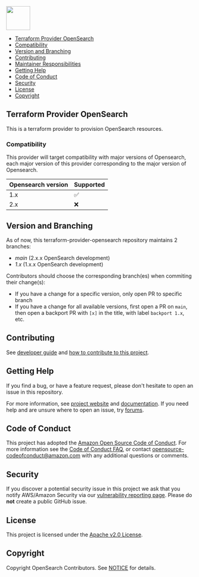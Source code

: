 <img src="https://opensearch.org/assets/brand/SVG/Logo/opensearch_logo_default.svg" height="64px"/>

- [Terraform Provider OpenSearch](#Terraform-Provider-OpenSearch)
- [Compatibility](#compatibility)
- [Version and Branching](#version-and-branching)
- [Contributing](#contributing)
- [Maintainer Responsibilities](MAINTAINERS.md)
- [Getting Help](#getting-help)
- [Code of Conduct](#code-of-conduct)
- [Security](#security)
- [License](#license)
- [Copyright](#copyright)

## Terraform Provider OpenSearch
This is a terraform provider to provision OpenSearch resources.

### Compatibility

This provider will target compatibility with major versions of Opensearch, each major version of this provider corresponding to the major version of Opensearch.

| Opensearch version | Supported          |
| -----------        | ---------          |
| 1.x                | :white_check_mark: |
| 2.x                | :x:                |


## Version and Branching
As of now, this terraform-provider-opensearch repository maintains 2 branches:
* _main_ (2.x.x OpenSearch development)
* _1.x_ (1.x.x OpenSearch development)

Contributors should choose the corresponding branch(es) when commiting their change(s):
* If you have a change for a specific version, only open PR to specific branch
* If you have a change for all available versions, first open a PR on `main`, then open a backport PR with `[x]` in the title, with label `backport 1.x`, etc.

## Contributing

See [developer guide](DEVELOPER_GUIDE.md) and [how to contribute to this project](CONTRIBUTING.md). 

## Getting Help

If you find a bug, or have a feature request, please don't hesitate to open an issue in this repository.

For more information, see [project website](https://opensearch.org/) and [documentation](https://opensearch.org/docs/latest/). If you need help and are unsure where to open an issue, try [forums](https://discuss.opendistrocommunity.dev/).

## Code of Conduct

This project has adopted the [Amazon Open Source Code of Conduct](CODE_OF_CONDUCT.md). For more information see the [Code of Conduct FAQ](https://aws.github.io/code-of-conduct-faq), or contact [opensource-codeofconduct@amazon.com](mailto:opensource-codeofconduct@amazon.com) with any additional questions or comments.

## Security

If you discover a potential security issue in this project we ask that you notify AWS/Amazon Security via our [vulnerability reporting page](http://aws.amazon.com/security/vulnerability-reporting/). Please do **not** create a public GitHub issue.

## License

This project is licensed under the [Apache v2.0 License](LICENSE.txt).

## Copyright

Copyright OpenSearch Contributors. See [NOTICE](NOTICE) for details.
